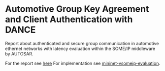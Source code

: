# Automotive Group Key Agreement and Client Authentication with DANCE
Report about authenticated and secure group communication in automotive ethernet networks with latency evaluation within the SOME/IP middleware by AUTOSAR.

For the report see [here](https://github.com/mehkir/ae-gka-dane/blob/main/Automotive%20Group%20Key%20Agreement%20and%20Client%20Authentication%20with%20DANCE.pdf)
For implementation see [mininet-vsomeip-evaluation](https://github.com/mehkir/mininet-vsomeip-evaluation).
